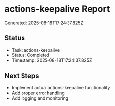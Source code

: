 # actions-keepalive Report

Generated: 2025-08-18T17:24:37.825Z

## Status
- Task: actions-keepalive
- Status: Completed
- Timestamp: 2025-08-18T17:24:37.825Z

## Next Steps
- Implement actual actions-keepalive functionality
- Add proper error handling
- Add logging and monitoring
